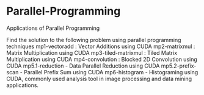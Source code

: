# Parallel-Programming
Applications of Parallel Programming 

Find the solution to the following problem using parallel programming techniques
mp1-vectoradd : Vector Additions using CUDA
mp2-matrixmul : Matrix Multiplication using CUDA
mp3-tiled-matrixmul : Tiled Matrix Multiplication using CUDA
mp4-convolution : Blocked 2D Convolution using CUDA
mp5.1-reduction - Data Parallel Reduction using CUDA
mp5.2-prefix-scan - Parallel Prefix Sum using CUDA
mp6-histogram - Histograming using CUDA, commonly used analysis tool in image processing and data mining applications.
